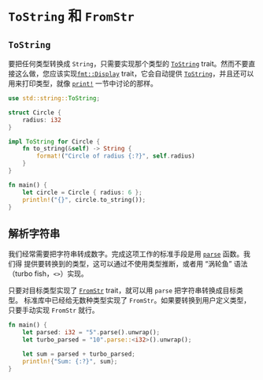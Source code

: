 # `ToString` 和 `FromStr`

## `ToString`

要把任何类型转换成 `String`，只需要实现那个类型的 [`ToString`] trait。然而不要直接这么做，您应该实现[`fmt::Display`][Display] trait，它会自动提供 [`ToString`]，并且还可以用来打印类型，就像 [`print!`][print] 一节中讨论的那样。

```rust
use std::string::ToString;

struct Circle {
    radius: i32
}

impl ToString for Circle {
    fn to_string(&self) -> String {
        format!("Circle of radius {:?}", self.radius)
    }
}

fn main() {
    let circle = Circle { radius: 6 };
    println!("{}", circle.to_string());
}
```

## 解析字符串

我们经常需要把字符串转成数字。完成这项工作的标准手段是用 [`parse`] 函数。我们得
提供要转换到的类型，这可以通过不使用类型推断，或者用 “涡轮鱼” 语法（turbo
 fish，`<>`）实现。

只要对目标类型实现了 [`FromStr`] trait，就可以用 `parse` 把字符串转换成目标类型。
标准库中已经给无数种类型实现了 `FromStr`。如果要转换到用户定义类型，只要手动实现
 `FromStr` 就行。

```rust
fn main() {
    let parsed: i32 = "5".parse().unwrap();
    let turbo_parsed = "10".parse::<i32>().unwrap();

    let sum = parsed + turbo_parsed;
    println!{"Sum: {:?}", sum};
}
```

[`ToString`]: https://doc.rust-lang.org/std/string/trait.ToString.html
[Display]: https://doc.rust-lang.org/std/fmt/trait.Display.html
[print]: rust-tutorial/docs/hello/print.md
[`parse`]: https://doc.rust-lang.org/std/primitive.str.html#method.parse
[`FromStr`]: https://doc.rust-lang.org/std/str/trait.FromStr.html